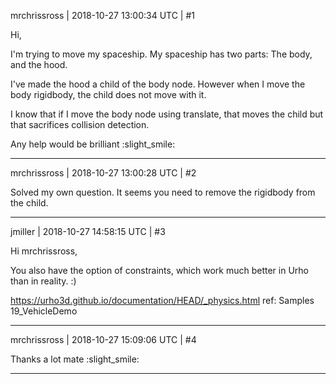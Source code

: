 mrchrissross | 2018-10-27 13:00:34 UTC | #1

Hi,

I'm trying to move my spaceship. My spaceship has two parts: The body, and the hood.

I've made the hood a child of the body node. However when I move the body rigidbody, the child does not move with it.

I know that if I move the body node using translate, that moves the child but that sacrifices collision detection.

Any help would be brilliant :slight_smile:

-------------------------

mrchrissross | 2018-10-27 13:00:28 UTC | #2

Solved my own question. It seems you need to remove the rigidbody from the child.

-------------------------

jmiller | 2018-10-27 14:58:15 UTC | #3

Hi mrchrissross,

You also have the option of constraints, which work much better in Urho than in reality. :)

  https://urho3d.github.io/documentation/HEAD/_physics.html
  ref: Samples 19_VehicleDemo

-------------------------

mrchrissross | 2018-10-27 15:09:06 UTC | #4

Thanks a lot mate :slight_smile:

-------------------------

